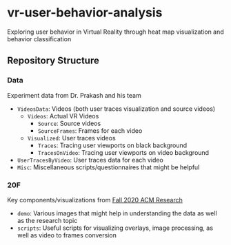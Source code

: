 # vr-user-behavior-analysis
Exploring user behavior in Virtual Reality through heat map visualization and behavior classification

## Repository Structure

### Data

Experiment data from Dr. Prakash and his team

  - `VideosData`: Videos (both user traces visualization and source videos)
      - `Videos`: Actual VR Videos
          - `Source`: Source videos
          - `SourceFrames`: Frames for each video
      - `Visualized`: User traces videos
          - `Traces`: Tracing user viewports on black background
          - `TracesOnVideo`: Tracing user viewports on video background
  - `UserTracesByVideo`: User traces data for each video
  - `Misc`: Miscellaneous scripts/questionnaires that might be helpful

### 20F

Key components/visualizations from [Fall 2020 ACM Research](https://github.com/ACM-Research/vr-viewport-analysis)

- `demo`: Various images that might help in understanding the data as well as the research topic
- `scripts`: Useful scripts for visualizing overlays, image processing, as well as video to frames conversion
